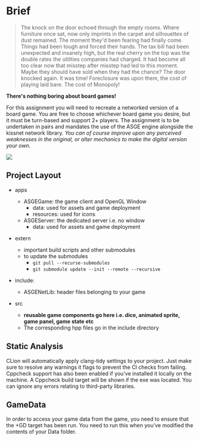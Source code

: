 # Brief 

> The knock on the door echoed through the empty rooms. Where furniture once
sat, now only imprints in the carpet and silhouettes of dust remained. The
moment they'd been fearing had finally come. Things had been tough and forced
their hands. The tax bill had been unexpected and insanely high, but the real
cherry on the top was the double rates the utilities companies had charged. It
had become all too clear now that misstep after misstep had led to this moment.
Maybe they should have sold when they had the chance? The door knocked again. It
was time! Foreclosure was upon them, the cost of playing laid bare. The cost of
Monopoly!

**There's nothing boring about board games!**

For this assignment you will need to recreate a networked version of a board
game. You are free to choose whichever board game you desire, but it must be
turn-based and support 2+ players. The assignment is to be undertaken in pairs
and mandates the use of the ASGE engine alongside the kissnet network library.
*You can of course improve upon any perceived weaknesses in the original, or
alter mechanics to make the digital version your own.*

![](https://www.gannett-cdn.com/presto/2019/08/23/PPES/58b53966-1398-4bdd-90af-048fc925bf2b-store2.jpg)

Project Layout
------
* apps
  * ASGEGame: the game client and OpenGL Window
    * data: used for assets and game deployment
    * resources: used for icons 
  * ASGEServer: the dedicated server i.e. no window
    * data: used for assets and game deployment
  
* extern
  * important build scripts and other submodules
  * to update the submodules
    * `git pull --recurse-submodules`
    * `git submodule update --init --remote --recursive`
  
* include:
  * ASGENetLib: header files belonging to your game 
* src 
  * **reusable game components go here i.e. dice, animated sprite, game panel, game state  etc** 
  * The corresponding hpp files go in the include directory
   
   
Static Analysis
------
CLion will automatically apply clang-tidy settings to your project.
Just make sure to resolve any warnings it flags to prevent the CI checks
from failing. Cppcheck support has also been enabled if you've installed
it locally on the machine. A Cppcheck build target will be shown if the
exe was located. You can ignore any errors relating to third-party libraries. 

GameData
------
In order to access your game data from the game, you need to ensure that the +GD target has been run. You need to run this when you've modified the contents of your Data folder. 
